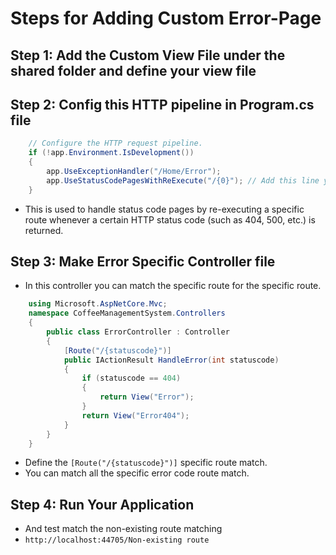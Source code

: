 # Steps for Adding Custom Error-Page

## Step 1: Add the Custom View File under the shared folder and define your view file

## Step 2: Config this HTTP pipeline in Program.cs file

```csharp
    // Configure the HTTP request pipeline.
    if (!app.Environment.IsDevelopment())
    {
        app.UseExceptionHandler("/Home/Error");
        app.UseStatusCodePagesWithReExecute("/{0}"); // Add this line your file
    }
```

- This is used to handle status code pages by re-executing a specific route whenever a certain HTTP status code (such as 404, 500, etc.) is returned.

## Step 3: Make Error Specific Controller file

- In this controller you can match the specific route for the specific route.

```csharp
    using Microsoft.AspNetCore.Mvc;
    namespace CoffeeManagementSystem.Controllers
    {
        public class ErrorController : Controller
        {
            [Route("/{statuscode}")]
            public IActionResult HandleError(int statuscode)
            {
                if (statuscode == 404)
                {
                    return View("Error");
                }
                return View("Error404");
            }
        }
    }
```

- Define the `[Route("/{statuscode}")]` specific route match.
- You can match all the specific error code route match.

## Step 4: Run Your Application

- And test match the non-existing route matching
- `http://localhost:44705/Non-existing route`
